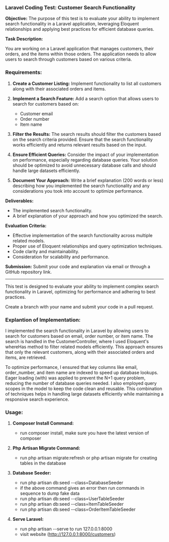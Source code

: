 ### Laravel Coding Test: Customer Search Functionality

**Objective:**
The purpose of this test is to evaluate your ability to implement search functionality in a Laravel application, leveraging Eloquent relationships and applying best practices for efficient database queries.

**Task Description:**

You are working on a Laravel application that manages customers, their orders, and the items within those orders. The application needs to allow users to search through customers based on various criteria.

### Requirements:

1. **Create a Customer Listing:** Implement functionality to list all customers along with their associated orders and items.

2. **Implement a Search Feature:** Add a search option that allows users to search for customers based on:
    - Customer email
    - Order number
    - Item name

3. **Filter the Results:** The search results should filter the customers based on the search criteria provided. Ensure that the search functionality works efficiently and returns relevant results based on the input.

4. **Ensure Efficient Queries:** Consider the impact of your implementation on performance, especially regarding database queries. Your solution should be optimized to avoid unnecessary database calls and should handle large datasets efficiently.

5. **Document Your Approach:** Write a brief explanation (200 words or less) describing how you implemented the search functionality and any considerations you took into account to optimize performance.

**Deliverables:**

- The implemented search functionality.
- A brief explanation of your approach and how you optimized the search.

**Evaluation Criteria:**

- Effective implementation of the search functionality across multiple related models.
- Proper use of Eloquent relationships and query optimization techniques.
- Code clarity and maintainability.
- Consideration for scalability and performance.

**Submission:**
Submit your code and explanation via email or through a GitHub repository link.

---
This test is designed to evaluate your ability to implement complex search functionality in Laravel, optimizing for performance and adhering to best practices.


Create a branch with your name and submit your code in a pull request.

### Explantion of Implementation:
I implemented the search functionality in Laravel by allowing users to search for customers based on email, order number, or item name. The search is handled in the CustomerController, where I used Eloquent's whereHas method to filter related models efficiently. This approach ensures that only the relevant customers, along with their associated orders and items, are retrieved.

To optimize performance, I ensured that key columns like email, order_number, and item name are indexed to speed up database lookups. Eager loading (with) was applied to prevent the N+1 query problem, reducing the number of database queries needed. I also employed query scopes in the model to keep the code clean and reusable. This combination of techniques helps in handling large datasets efficiently while maintaining a responsive search experience.
### Usage:
1. **Composer Install Command:** 
    - run composer install, make sure you have the latest version of composer

2. **Php Artisan Migrate Command:** 
    - run php artisan migrate:refresh or php artisan migrate for creating tables in the database

3. **Database Seeder:** 
    - run php artisan db:seed --class=DatabaseSeeder
    - if the above command gives an error then run commands in sequence to dump fake data
    - run php artisan db:seed --class=UserTableSeeder
    - run php artisan db:seed --class=ItemTableSeeder
    - run php artisan db:seed --class=OrderItemTableSeeder

4. **Serve Laravel:** 
    - run php artisan --serve to run 127.0.0.1:8000
    - visit website (http://127.0.0.1:8000/customers)